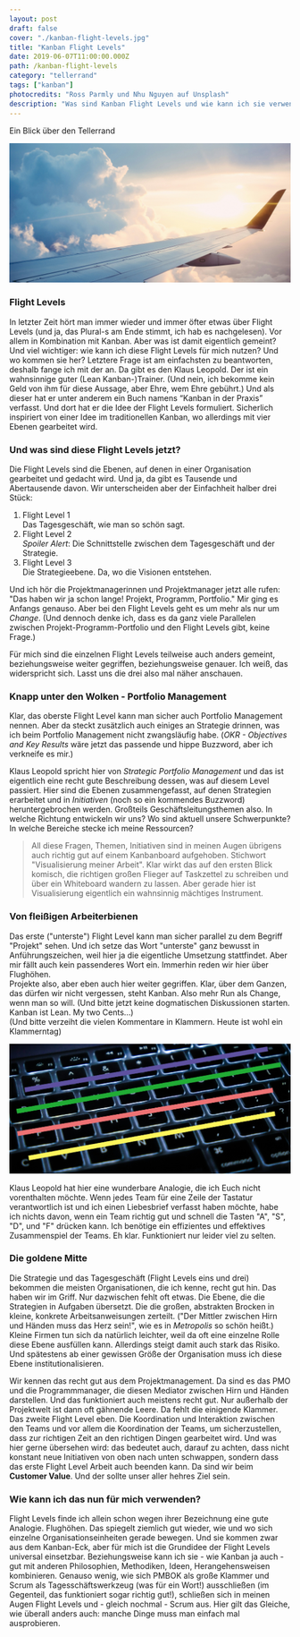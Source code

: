 ```yaml
---
layout: post
draft: false
cover: "./kanban-flight-levels.jpg"
title: "Kanban Flight Levels"
date: 2019-06-07T11:00:00.000Z
path: /kanban-flight-levels
category: "tellerrand"
tags: ["kanban"]
photocredits: "Ross Parmly und Nhu Nguyen auf Unsplash"
description: "Was sind Kanban Flight Levels und wie kann ich sie verwenden. Ein Blick über den Tellerrand."
---
```


Ein Blick über den Tellerrand

![Kanban Flight Levels](./kanban-flight-levels.jpg)

### Flight Levels

In letzter Zeit hört man immer wieder und immer öfter etwas über Flight Levels (und ja, das Plural-s am Ende stimmt, ich hab es nachgelesen). Vor allem in Kombination mit Kanban. Aber was ist damit eigentlich gemeint? Und viel wichtiger: wie kann ich diese Flight Levels für mich nutzen? Und wo kommen sie her? Letztere Frage ist am einfachsten zu beantworten, deshalb fange ich mit der an. Da gibt es den Klaus Leopold. Der ist ein wahnsinnige guter (Lean Kanban-)Trainer. (Und nein, ich bekomme kein Geld von ihm für diese Aussage, aber Ehre, wem Ehre gebührt.) Und als dieser hat er unter anderem ein Buch namens “Kanban in der Praxis” verfasst. Und dort hat er die Idee der Flight Levels formuliert. Sicherlich inspiriert von einer Idee im traditionellen Kanban, wo allerdings mit vier Ebenen gearbeitet wird.

### Und was sind diese Flight Levels jetzt?

Die Flight Levels sind die Ebenen, auf denen in einer Organisation gearbeitet und gedacht wird. Und ja, da gibt es Tausende und Abertausende davon. Wir unterscheiden aber der Einfachheit halber drei Stück:

1. Flight Level 1  
Das Tagesgeschäft, wie man so schön sagt.
2. Flight Level 2  
_Spoiler Alert_: Die Schnittstelle zwischen dem Tagesgeschäft und der Strategie.
3. Flight Level 3  
Die Strategieebene. Da, wo die Visionen entstehen.

Und ich hör die Projektmanagerinnen und Projektmanager jetzt alle rufen: "Das haben wir ja schon lange! Projekt, Programm, Portfolio." Mir ging es Anfangs genauso. Aber bei den Flight Levels geht es um mehr als nur um _Change_. (Und dennoch denke ich, dass es da ganz viele Parallelen zwischen Projekt-Programm-Portfolio und den Flight Levels gibt, keine Frage.)

Für mich sind die einzelnen Flight Levels teilweise auch anders gemeint, beziehungsweise weiter gegriffen, beziehungsweise genauer. Ich weiß, das widerspricht sich. Lasst uns die drei also mal näher anschauen.

### Knapp unter den Wolken - Portfolio Management

Klar, das oberste Flight Level kann man sicher auch Portfolio Management nennen. Aber da steckt zusätzlich auch einiges an Strategie drinnen, was ich beim Portfolio Management nicht zwangsläufig habe. (_OKR - Objectives and Key Results_ wäre jetzt das passende und hippe Buzzword, aber ich verkneife es mir.)

Klaus Leopold spricht hier von _Strategic Portfolio Management_ und das ist eigentlich eine recht gute Beschreibung dessen, was auf diesem Level passiert. Hier sind die Ebenen zusammengefasst, auf denen Strategien erarbeitet und in _Initiativen_ (noch so ein kommendes Buzzword) heruntergebrochen werden. Großteils Geschäftsleitungsthemen also. In welche Richtung entwickeln wir uns? Wo sind aktuell unsere Schwerpunkte? In welche Bereiche stecke ich meine Ressourcen?

> All diese Fragen, Themen, Initiativen sind in meinen Augen übrigens auch richtig gut auf einem Kanbanboard aufgehoben. Stichwort "Visualisierung meiner Arbeit". Klar wirkt das auf den ersten Blick komisch, die richtigen großen Flieger auf Taskzettel zu schreiben und über ein Whiteboard wandern zu lassen. Aber gerade hier ist Visualisierung eigentlich ein wahnsinnig mächtiges Instrument.

### Von fleißigen Arbeiterbienen

Das erste ("unterste") Flight Level kann man sicher parallel zu dem Begriff "Projekt" sehen. Und ich setze das Wort "unterste" ganz bewusst in Anführungszeichen, weil hier ja die eigentliche Umsetzung stattfindet. Aber mir fällt auch kein passenderes Wort ein. Immerhin reden wir hier über Flughöhen.  
Projekte also, aber eben auch hier weiter gegriffen. Klar, über dem Ganzen, das dürfen wir nicht vergessen, steht Kanban. Also mehr Run als Change, wenn man so will. (Und bitte jetzt keine dogmatischen Diskussionen starten. Kanban ist Lean. My two Cents…)  
(Und bitte verzeiht die vielen Kommentare in Klammern. Heute ist wohl ein Klammerntag)

![Kanban Flight Levels Keyboard](./kanban-keyboard.jpg)

Klaus Leopold hat hier eine wunderbare Analogie, die ich Euch nicht vorenthalten möchte. Wenn jedes Team für eine Zeile der Tastatur verantwortlich ist und ich einen Liebesbrief verfasst haben möchte, habe ich nichts davon, wenn ein Team richtig gut und schnell die Tasten "A", "S", "D", und "F" drücken kann. Ich benötige ein effizientes und effektives Zusammenspiel der Teams. Eh klar. Funktioniert nur leider viel zu selten.

### Die goldene Mitte

Die Strategie und das Tagesgeschäft (Flight Levels eins und drei) bekommen die meisten Organisationen, die ich kenne, recht gut hin. Das haben wir im Griff. Nur dazwischen fehlt oft etwas. Die Ebene, die die Strategien in Aufgaben übersetzt. Die die großen, abstrakten Brocken in kleine, konkrete Arbeitsanweisungen zerteilt. ("Der Mittler zwischen Hirn und Händen muss das Herz sein!", wie es in _Metropolis_ so schön heißt.) Kleine Firmen tun sich da natürlich leichter, weil da oft eine einzelne Rolle diese Ebene ausfüllen kann. Allerdings steigt damit auch stark das Risiko. Und spätestens ab einer gewissen Größe der Organisation muss ich diese Ebene institutionalisieren.

Wir kennen das recht gut aus dem Projektmanagement. Da sind es das PMO und die Programmmanager, die diesen Mediator zwischen Hirn und Händen darstellen. Und das funktioniert auch meistens recht gut. Nur außerhalb der Projektwelt ist dann oft gähnende Leere. Da fehlt die einigende Klammer. Das zweite Flight Level eben. Die Koordination und Interaktion zwischen den Teams und vor allem die Koordination der Teams, um sicherzustellen, dass zur richtigen Zeit an den richtigen Dingen gearbeitet wird. Und was hier gerne übersehen wird: das bedeutet auch, darauf zu achten, dass nicht konstant neue Initiativen von oben nach unten schwappen, sondern dass das erste Flight Level Arbeit auch beenden kann. Da sind wir beim __Customer Value__. Und der sollte unser aller hehres Ziel sein.

### Wie kann ich das nun für mich verwenden?

Flight Levels finde ich allein schon wegen ihrer Bezeichnung eine gute Analogie. Flughöhen. Das spiegelt ziemlich gut wieder, wie und wo sich einzelne Organisationseinheiten gerade bewegen. Und sie kommen zwar aus dem Kanban-Eck, aber für mich ist die Grundidee der Flight Levels universal einsetzbar. Beziehungsweise kann ich sie - wie Kanban ja auch - gut mit anderen Philosophien, Methodiken, Ideen, Herangehensweisen kombinieren. Genauso wenig, wie sich PMBOK als große Klammer und Scrum als Tagesschäftswerkzeug (was für ein Wort!) ausschließen (im Gegenteil, das funktioniert sogar richtig gut!), schließen sich in meinen Augen Flight Levels und - gleich nochmal - Scrum aus. Hier gilt das Gleiche, wie überall anders auch: manche Dinge muss man einfach mal ausprobieren.
